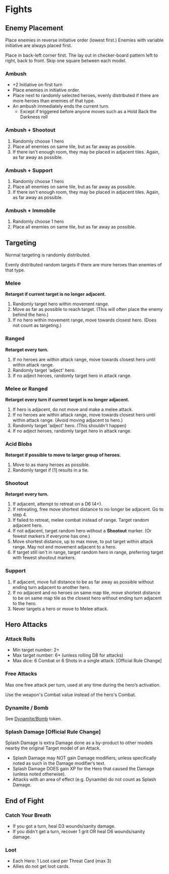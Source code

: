 ﻿# Fights

## Enemy Placement

Place enemies in reverse initiative order (lowest first.) Enemies with variable initiative are always placed first.

Place in back-left corner first. The lay out in checker-board pattern left to right, back to front. Skip one square between each model.

### Ambush

* +2 Initiative on first turn
* Place enemies in initiative order.
* Place next to randomly selected heroes, evenly distributed if there are more heroes than enemies of that type.
* An ambush immediately ends the current turn.
  * Except if triggered before anyone moves such as a Hold Back the Darkness roll

### Ambush + Shootout

1. Randomly choose 1 hero
2. Place all enemies on same tile, but as far away as possible.
3. If there isn't enough room, they may be placed in adjacent tiles. Again, as far away as possible.

### Ambush + Support

1. Randomly choose 1 hero
2. Place all enemies on same tile, but as far away as possible.
3. If there isn't enough room, they may be placed in adjacent tiles. Again, as far away as possible.

### Ambush + Immobile

1. Randomly choose 1 hero
2. Place all enemies on same tile, but as far away as possible.

## Targeting

Normal targeting is randomly distributed.

Evenly distributed random targets if there are more heroes than enemies of that type.

### Melee

**Retarget if current target is no longer adjacent.**

1. Randomly target hero within movement range. 
2. Move as far as possible to reach target. (This will often place the enemy behind the hero.)
3. If no hero within movement range, move towards closest hero. (Does not count as targeting.)

### Ranged

**Retarget every turn.**

1. If no heroes are within attack range, move towards closest hero until within attack range.
2. Randomly target 'adject' hero. 
3. If no adject heroes, randomly target hero in attack range. 

### Melee or Ranged

**Retarget every turn if current target is no longer adjacent.**

1. If hero is adjacent, do not move and make a melee attack. 
2. If no heroes are within attack range, move towards closest hero until within attack range. 
    (Avoid moving adjacent to hero.)
3. Randomly target 'adject' hero. (This shouldn't happen)
4. If no adject heroes, randomly target hero in attack range. 

### Acid Blobs

**Retarget if possible to move to larger group of heroes.**

1. Move to as many heroes as possible.
2. Randomly target if [1] results in a tie.

### Shootout

**Retarget every turn.**

1. If adjacent, attempt to retreat on a D6 (4+). 
2. If retreating, free move shortest distance to no longer be adjacent. Go to step 4.
3. If failed to retreat, melee combat instead of range. Target random adjacent hero.
4. If not adjacent, target random hero without a **Shootout** marker. (Or fewest markers if everyone has one.)
5. Move shortest distance, up to max move, to put target within attack range. May not end movement adjacent to a hero.
6. If target still isn't in range, target random hero in range, preferring target with fewest shootout markers.

### Support

1. If adjacent, move full distance to be as far away as possible without ending turn adjacent to another hero.
2. If no adjacent and no heroes on same map tile, move shortest distance to be on same map tile as the closest hero without ending turn adjacent to the hero.
3. Never targets a hero or move to Melee attack.

## Hero Attacks

### Attack Rolls

* Min target number: 2+
* Max target number: 6+ (unless rolling D8 for attacks)
* Max dice: 6 Combat or 6 Shots in a single attack. [Official Rule Change]

### Free Attacks

Max one free attack per turn, used at any time during the hero’s activation. 

Use the weapon's Combat value instead of the hero's Combat.

### Dynamite / Bomb

See [Dynamite/Bomb](SideBag.htm) token.

### Splash Damage [Official Rule Change]

Splash Damage is extra Damage done as a by-product to other models nearby the original Target model of an Attack.

* Splash Damage may NOT gain Damage modifiers, unless specifically noted as such in the Damage modifier’s text.
* Splash Damage DOES gain XP for the Hero that caused the Damage (unless noted otherwise).
* Attacks with an area of effect (e.g. Dynamite) do not count as Splash Damage.

## End of Fight

### Catch Your Breath

* If you got a turn, heal D3 wounds/sanity damage.
* If you didn't get a turn, recover 1 grit OR heal D6 wounds/sanity damage.

### Loot

* Each Hero: 1 Loot card per Threat Card (max 3) 
* Allies do not get loot cards.

